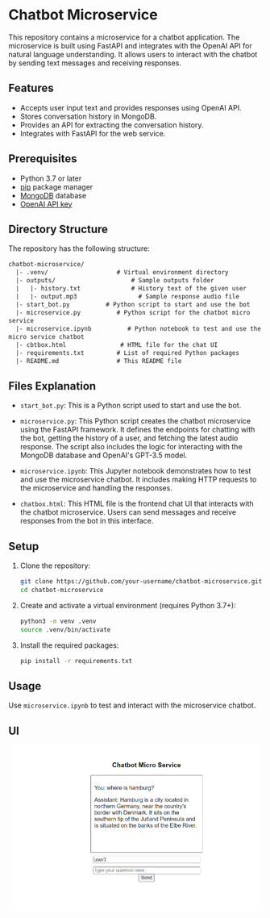 # Chatbot Microservice

This repository contains a microservice for a chatbot application. The microservice is built using FastAPI and integrates with the OpenAI API for natural language understanding. It allows users to interact with the chatbot by sending text messages and receiving responses.


## Features

- Accepts user input text and provides responses using OpenAI API.
- Stores conversation history in MongoDB.
- Provides an API for extracting the conversation history.
- Integrates with FastAPI for the web service.


## Prerequisites

- Python 3.7 or later
- [pip](https://pip.pypa.io/en/stable/installing/) package manager
- [MongoDB](https://docs.mongodb.com/manual/installation/) database
- [OpenAI API key](https://beta.openai.com/docs/developer-quickstart/your-api-keys)

## Directory Structure

The repository has the following structure:

```
chatbot-microservice/
  |- .venv/                   # Virtual environment directory
  |- outputs/                     # Sample outputs folder
  |   |- history.txt              # History text of the given user
  |   |- output.mp3                 # Sample response audio file
  |- start_bot.py          # Python script to start and use the bot
  |- microservice.py          # Python script for the chatbot micro service
  |- microservice.ipynb          # Python notebook to test and use the micro service chatbot
  |- cbtbox.html               # HTML file for the chat UI
  |- requirements.txt         # List of required Python packages
  |- README.md                # This README file
```
##

## Files Explanation

- `start_bot.py`: This is a Python script used to start and use the bot.
  
- `microservice.py`: This Python script creates the chatbot microservice using the FastAPI framework. It defines the endpoints for chatting with the bot, getting the history of a user, and fetching the latest audio response. The script also includes the logic for interacting with the MongoDB database and OpenAI's GPT-3.5 model.

- `microservice.ipynb`: This Jupyter notebook demonstrates how to test and use the microservice chatbot. It includes making HTTP requests to the microservice and handling the responses.

- `chatbox.html`: This HTML file is the frontend chat UI that interacts with the chatbot microservice. Users can send messages and receive responses from the bot in this interface.


## Setup

1. Clone the repository:

   ```bash
   git clone https://github.com/your-username/chatbot-microservice.git
   cd chatbot-microservice
   ```

2. Create and activate a virtual environment (requires Python 3.7+):

   ```bash
   python3 -m venv .venv
   source .venv/bin/activate
   ```

3. Install the required packages:

   ```bash
   pip install -r requirements.txt
   ```

## Usage

Use `microservice.ipynb` to test and interact with the microservice chatbot. 

## UI
![Sample UI](UI.PNG)




